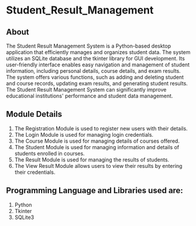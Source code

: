 # Student_Result_Management

## About
The Student Result Management System is a Python-based desktop application that efficiently manages and 
organizes student data. The system utilizes an SQLite database and the tkinter 
library for GUI development. Its user-friendly interface enables easy navigation and management of student 
information, including personal details, course details, and exam results. The system offers various functions, 
such as adding and deleting student and course records, updating exam results, and generating student results. 
The Student Result Management System can significantly improve educational institutions' performance and 
student data management.

## Module Details

1. The Registration Module is used to register new users with their details.
2. The Login Module is used for managing login credentials.
3. The Course Module is used for managing details of courses offered.
4. The Student Module is used for managing information and details of students enrolled in courses.
5. The Result Module is used for managing the results of students.
6. The View Result Module allows users to view their results by entering their credentials.

## Programming Language and Libraries used are:

1. Python 
2. Tkinter
3. SQLite3
